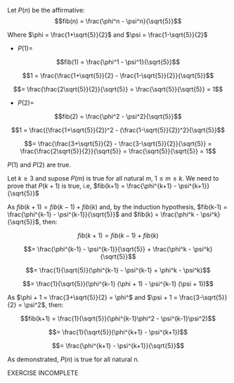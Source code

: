 Let $P(n)$ be the affirmative: $$fib(n) = \frac{\phi^n - \psi^n}{\sqrt{5}}$$

Where $\phi = \frac{1+\sqrt{5}}{2}$ and $\psi = \frac{1-\sqrt{5}}{2}$

* $P(1) =$

$$fib(1) = \frac{\phi^1 - \psi^1}{\sqrt{5}}$$

$$1 = \frac{\frac{1+\sqrt{5}}{2} - \frac{1-\sqrt{5}}{2}}{\sqrt{5}}$$

$$= \frac{\frac{2\sqrt{5}}{2}}{\sqrt{5}} = \frac{\sqrt{5}}{\sqrt{5}} = 1$$

* $P(2) =$

$$fib(2) = \frac{\phi^2 - \psi^2}{\sqrt{5}}$$

$$1 = \frac{(\frac{1+\sqrt{5}}{2})^2 - (\frac{1-\sqrt{5}}{2})^2}{\sqrt{5}}$$

$$= \frac{\frac{3+\sqrt{5}}{2} - \frac{3-\sqrt{5}}{2}}{\sqrt{5}} = \frac{\frac{2\sqrt{5}}{2}}{\sqrt{5}} = \frac{\sqrt{5}}{\sqrt{5}} = 1$$


$P(1)$ and $P(2)$ are true.


Let $k \ge 3$ and supose $P(m)$ is true for all natural $m$, $1 \le m \le k$. We need to prove that $P(k+1)$ is true, i.e, $fib(k+1) = \frac{\phi^{k+1} - \psi^{k+1}}{\sqrt{5}}$


As $fib(k+1) = fib(k-1) + fib(k)$ and, by the induction hypothesis, $fib(k-1) = \frac{\phi^{k-1} - \psi^{k-1}}{\sqrt{5}}$ and $fib(k) = \frac{\phi^k - \psi^k}{\sqrt{5}}$, then:

$$fib(k+1) = fib(k-1) + fib(k)$$

$$= \frac{\phi^{k-1} - \psi^{k-1}}{\sqrt{5}} + \frac{\phi^k - \psi^k}{\sqrt{5}}$$

$$= \frac{1}{\sqrt{5}}(\phi^{k-1} - \psi^{k-1} + \phi^k - \psi^k)$$

$$= \frac{1}{\sqrt{5}}(\phi^{k-1} (\phi + 1) - \psi^{k-1} (\psi + 1))$$

As $\phi + 1 = \frac{3+\sqrt{5}}{2} = \phi^$ and $\psi + 1 = \frac{3-\sqrt{5}}{2} = \psi^2$, then:

$$fib(k+1) = \frac{1}{\sqrt{5}}(\phi^{k-1}\phi^2 - \psi^{k-1}\psi^2)$$

$$= \frac{1}{\sqrt{5}}(\phi^{k+1} - \psi^{k+1})$$

$$= \frac{\phi^{k+1} - \psi^{k+1}}{\sqrt{5}}$$

As demonstrated, $P(n)$ is true for all natural n.

EXERCISE INCOMPLETE
